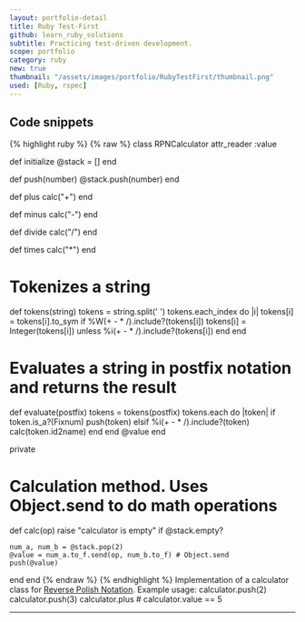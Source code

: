 ```yaml
---
layout: portfolio-detail
title: Ruby Test-First
github: learn_ruby_solutions
subtitle: Practicing test-driven development.
scope: portfolio
category: ruby
new: true
thumbnail: "/assets/images/portfolio/RubyTestFirst/thumbnail.png"
used: [Ruby, rspec]
---
```


<a id="snippets" class="anchor"></a>
## Code snippets

{% highlight ruby %}
{% raw %}
class RPNCalculator
  attr_reader :value

  def initialize
    @stack = []
  end

  def push(number)
    @stack.push(number)
  end

  def plus
    calc("+")
  end

  def minus
    calc("-")
  end

  def divide
    calc("/")
  end

  def times
    calc("*")
  end

  # Tokenizes a string
  def tokens(string)
    tokens = string.split(' ')
    tokens.each_index do |i|
      tokens[i] = tokens[i].to_sym if %W(+ - * /).include?(tokens[i])
      tokens[i] = Integer(tokens[i]) unless %i(+ - * \/).include?(tokens[i])
    end
  end

  # Evaluates a string in postfix notation and returns the result
  def evaluate(postfix)
    tokens = tokens(postfix)
    tokens.each do |token|
      if token.is_a?(Fixnum)
        push(token)
      elsif %i(+ - * \/).include?(token)
          calc(token.id2name)
      end
    end
    @value
  end

  private

  # Calculation method. Uses Object.send to do math operations
  def calc(op)
    raise "calculator is empty" if @stack.empty?

    num_a, num_b = @stack.pop(2)
    @value = num_a.to_f.send(op, num_b.to_f) # Object.send
    push(@value)
  end
end
{% endraw %}
{% endhighlight %}
<span class="glyphicon glyphicon-chevron-right"></span> Implementation of a calculator class for [Reverse Polish Notation](http://en.wikipedia.org/wiki/Reverse_Polish_notation). 
Example usage: 
    calculator.push(2)
    calculator.push(3)
    calculator.plus
    # calculator.value == 5

----